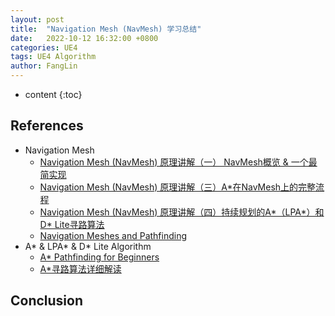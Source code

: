 ```yaml
---
layout: post
title:  "Navigation Mesh (NavMesh) 学习总结"
date:   2022-10-12 16:32:00 +0800
categories: UE4
tags: UE4 Algorithm
author: FangLin
---
```


* content
{:toc}

## References
+ Navigation Mesh
    - [Navigation Mesh (NavMesh) 原理讲解（一） NavMesh概览 & 一个最简实现](https://zhuanlan.zhihu.com/p/359376662)
    - [Navigation Mesh (NavMesh) 原理讲解（三）A*在NavMesh上的完整流程](https://zhuanlan.zhihu.com/p/362479402)
    - [Navigation Mesh (NavMesh) 原理讲解（四）持续规划的A*（LPA*）和D* Lite寻路算法](https://zhuanlan.zhihu.com/p/362500376)
    - [Navigation Meshes and Pathfinding](https://www.gamedev.net/tutorials/programming/artificial-intelligence/navigation-meshes-and-pathfinding-r4880/)
+ A* & LPA* & D* Lite Algorithm
    - [A* Pathfinding for Beginners](https://www.gamedev.net/reference/articles/article2003.asp)
    - [A*寻路算法详细解读](https://www.cnblogs.com/iwiniwin/p/10793654.html)

## Conclusion
